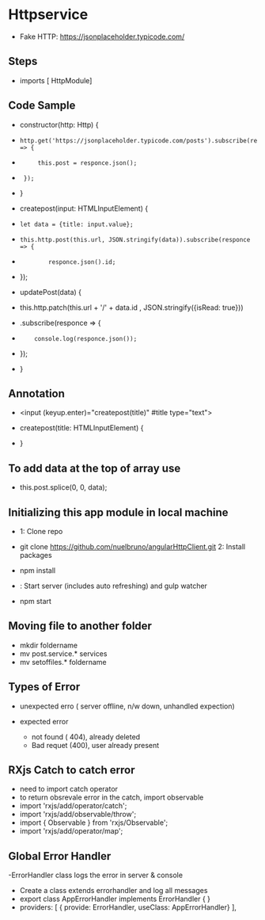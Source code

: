 # Httpservice

- Fake HTTP: https://jsonplaceholder.typicode.com/

## Steps

- imports [ HttpModule]

## Code Sample

-  constructor(http: Http) {
-     http.get('https://jsonplaceholder.typicode.com/posts').subscribe(responce => {
-          this.post = responce.json();
-      });
-   }

-   createpost(input: HTMLInputElement) {
-     let data = {title: input.value};
-     this.http.post(this.url, JSON.stringify(data)).subscribe(responce => {
-             responce.json().id;
-   });

- updatePost(data) {
-    this.http.patch(this.url + '/' + data.id , JSON.stringify({isRead: true}))
-   .subscribe(responce => {
-         console.log(responce.json());
-    });
 - }

## Annotation

- <input   (keyup.enter)="createpost(title)" #title type="text">

-  createpost(title: HTMLInputElement) {
-  }

 ## To add data at the top of array use

- this.post.splice(0, 0, data);  

## Initializing this app module in local machine 

- 1: Clone repo

- git clone https://github.com/nuelbruno/angularHttpClient.git
2: Install packages

- npm install
- : Start server (includes auto refreshing) and gulp watcher

- npm start

## Moving file to another folder
- mkdir foldername
- mv post.service.* services
- mv setoffiles.* foldername

## Types of Error

- unexpected erro ( server offline, n/w down, unhandled expection)

- expected error
   - not found ( 404), already deleted
   - Bad requet (400), user already present

## RXjs Catch to catch error

- need to import catch operator
- to return obsrevale error in the catch, import observable
- import 'rxjs/add/operator/catch';
- import 'rxjs/add/observable/throw';
- import { Observable } from 'rxjs/Observable';
- import 'rxjs/add/operator/map';

## Global Error Handler 

-ErrorHandler class logs the error in server & console
- Create a class extends errorhandler and log all messages
- export class AppErrorHandler implements ErrorHandler { }
- providers: [
       { provide: ErrorHandler, useClass: AppErrorHandler}
  ],



